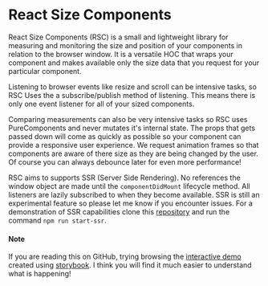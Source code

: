 # React Size Components

<!-- STORY -->

React Size Components (RSC) is a small and lightweight library for measuring and monitoring the size and position of your components in relation to the browser window. It is a versatile HOC that wraps your component and makes available only the size data that you request for your particular component.

Listening to browser events like resize and scroll can be intensive tasks, so RSC Uses the a subscribe/publish method of listening. This means there is only one event listener for all of your sized components.

Comparing measurements can also be very intensive tasks so RSC uses PureComponents and never mutates it's internal state. The props that gets passed down will come as quickly as possible so your component can provide a responsive user experience. We request animation frames so that components are aware of there size as they are being changed by the user. Of course you can always debounce later for even more performance!

RSC aims to supports SSR (Server Side Rendering). No references the window object are made until the `componentDidMount` lifecycle method. All listeners are lazily subscribed to when they become available. SSR is still an experimental feature so please let me know if you encounter issues. For a demonstration of SSR capabilities clone this [repository](https://github.com/njmyers/react-size-components) and run the command `npm run start-ssr`.

#### Note

If you are reading this on GitHub, trying browsing the [interactive demo](https://njmyers.github.io/react-size-components) created using [storybook](https://storybook.js.org). I think you will find it much easier to understand what is happening!
